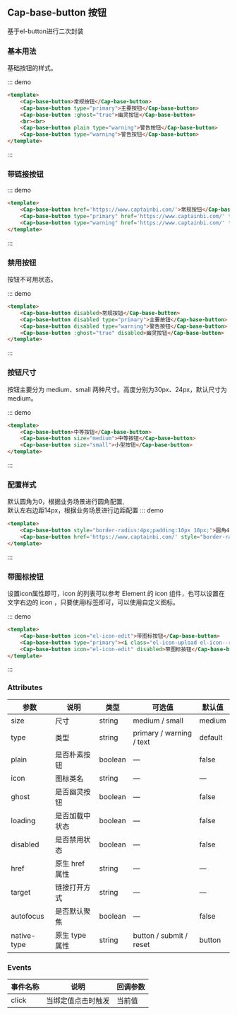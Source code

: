 ## Cap-base-button 按钮

基于el-button进行二次封装

### 基本用法

基础按钮的样式。

::: demo 
```html
<template>
    <Cap-base-button>常规按钮</Cap-base-button>
    <Cap-base-button type="primary">主要按钮</Cap-base-button>
    <Cap-base-button :ghost="true">幽灵按钮</Cap-base-button>
    <br><br>
    <Cap-base-button plain type="warning">警告按钮</Cap-base-button>
    <Cap-base-button type="warning">警告按钮</Cap-base-button>
</template>
```
:::

### 带链接按钮

::: demo 
```html
<template>
    <Cap-base-button href='https://www.captainbi.com/'>常规按钮</Cap-base-button>
    <Cap-base-button type="primary" href='https://www.captainbi.com/' target="_blank">主要按钮</Cap-base-button>
    <Cap-base-button type="warning" href='https://www.captainbi.com/' target="_blank">警告按钮</Cap-base-button>
</template>   
```
:::

### 禁用按钮

按钮不可用状态。

::: demo 
```html
<template>
    <Cap-base-button disabled>常规按钮</Cap-base-button>
    <Cap-base-button disabled type="primary">主要按钮</Cap-base-button>
    <Cap-base-button disabled type="warning">警告按钮</Cap-base-button>
    <Cap-base-button :ghost="true" disabled>幽灵按钮</Cap-base-button>
</template>   
```
:::


### 按钮尺寸

按钮主要分为 medium、small 两种尺寸。高度分别为30px、24px，默认尺寸为 medium。

::: demo 
```html
<template>
    <Cap-base-button>中等按钮</Cap-base-button>
    <Cap-base-button size="medium">中等按钮</Cap-base-button>
    <Cap-base-button size="small">小型按钮</Cap-base-button>
</template>   
```
:::


### 配置样式
默认圆角为0，根据业务场景进行圆角配置,<br>
默认左右边距14px，根据业务场景进行边距配置
::: demo 
```html
<template>
    <Cap-base-button style="border-radius:4px;padding:10px 18px;">圆角4px按钮</Cap-base-button>
    <Cap-base-button href='https://www.captainbi.com/' style="border-radius:10px;padding:10px 18px;">圆角10px按钮</Cap-base-button>
</template>   
```
:::

### 带图标按钮

设置icon属性即可，icon 的列表可以参考 Element 的 icon 组件，也可以设置在文字右边的 icon ，只要使用i标签即可，可以使用自定义图标。

::: demo 
```html
<template>
    <Cap-base-button icon="el-icon-edit">带图标按钮</Cap-base-button>
    <Cap-base-button type="primary"><i class="el-icon-upload el-icon--right"></i> 上传</Cap-base-button>
    <Cap-base-button icon="el-icon-edit" disabled>带图标按钮</Cap-base-button>
</template>   
```
:::


### Attributes
| 参数      | 说明    | 类型      | 可选值       | 默认值   |
|---------- |-------- |---------- |-------------  |-------- |
| size | 尺寸 | string |  medium / small  | medium |
| type | 类型 | string | primary / warning / text | default |
| plain| 是否朴素按钮	| boolean	| — | false |
| icon | 图标类名| string	| —	| — | 
| ghost | 是否幽灵按钮	| boolean	| — | false |
| loading | 是否加载中状态 | boolean | — | false |
| disabled | 是否禁用状态 | boolean | — | false |
| href | 原生 href 属性 | string | — | — |
| target | 链接打开方式 | string | — | — |
| autofocus	|是否默认聚焦	|boolean	| —	|false |
| native-type	|原生 type 属性	|string	|button / submit / reset|	button|


### Events
| 事件名称   | 说明    | 回调参数 |
|---------- |-------- |---------- |
| click | 当绑定值点击时触发 | 当前值 |